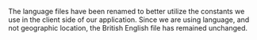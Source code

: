 The language files have been renamed to better utilize the constants we use in the client side of our application.
Since we are using language, and not geographic location, the British English file has remained unchanged.
